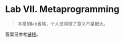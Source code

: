# Lab Ⅶ. Metaprogramming

> 本章的lab省略，个人觉得做了意义不是很大。

答案可参考[链接](https://missing-semester-cn.github.io/missing-notes-and-solutions/2020/solutions/metaprogramming-solution/)。
